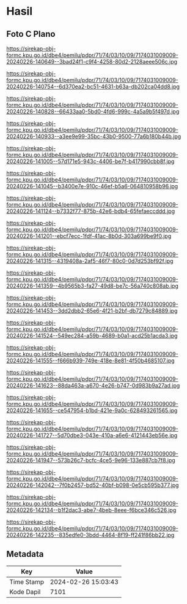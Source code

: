 # Hasil

## Foto C Plano

https://sirekap-obj-formc.kpu.go.id/dbe4/pemilu/pdpr/71/74/03/10/09/7174031009009-20240226-140649--3bad24f1-c9f4-4258-80d2-2128aeee506c.jpg

https://sirekap-obj-formc.kpu.go.id/dbe4/pemilu/pdpr/71/74/03/10/09/7174031009009-20240226-140754--6d370ea2-bc51-4631-b63a-db202ca04dd8.jpg

https://sirekap-obj-formc.kpu.go.id/dbe4/pemilu/pdpr/71/74/03/10/09/7174031009009-20240226-140828--66433aa0-5bd0-4fd6-999c-4a5a9b5f497d.jpg

https://sirekap-obj-formc.kpu.go.id/dbe4/pemilu/pdpr/71/74/03/10/09/7174031009009-20240226-140933--a3ee9e99-35bc-43b0-9500-77a6b180b44b.jpg

https://sirekap-obj-formc.kpu.go.id/dbe4/pemilu/pdpr/71/74/03/10/09/7174031009009-20240226-141005--57d171e5-943c-4406-be7f-b417990cbb8f.jpg

https://sirekap-obj-formc.kpu.go.id/dbe4/pemilu/pdpr/71/74/03/10/09/7174031009009-20240226-141045--b3400e7e-910c-46ef-b5a6-064810958b96.jpg

https://sirekap-obj-formc.kpu.go.id/dbe4/pemilu/pdpr/71/74/03/10/09/7174031009009-20240226-141124--b7332f77-875b-42e6-bdb4-65fefaeccddd.jpg

https://sirekap-obj-formc.kpu.go.id/dbe4/pemilu/pdpr/71/74/03/10/09/7174031009009-20240226-141201--ebcf7ecc-1fdf-41ac-8b0d-303a699be9f0.jpg

https://sirekap-obj-formc.kpu.go.id/dbe4/pemilu/pdpr/71/74/03/10/09/7174031009009-20240226-141315--4319408a-2af5-46f7-80c0-0d7d253bf92f.jpg

https://sirekap-obj-formc.kpu.go.id/dbe4/pemilu/pdpr/71/74/03/10/09/7174031009009-20240226-141359--4b9565b3-fa27-49d8-be7c-56a740c808ab.jpg

https://sirekap-obj-formc.kpu.go.id/dbe4/pemilu/pdpr/71/74/03/10/09/7174031009009-20240226-141453--3dd2dbb2-65e6-4f21-b2bf-db7279c84889.jpg

https://sirekap-obj-formc.kpu.go.id/dbe4/pemilu/pdpr/71/74/03/10/09/7174031009009-20240226-141524--549ec284-a59b-4689-b0a1-acd25b1acda3.jpg

https://sirekap-obj-formc.kpu.go.id/dbe4/pemilu/pdpr/71/74/03/10/09/7174031009009-20240226-141555--f666b939-749e-418e-8e81-4f50b4685107.jpg

https://sirekap-obj-formc.kpu.go.id/dbe4/pemilu/pdpr/71/74/03/10/09/7174031009009-20240226-141623--88da463a-a670-4e26-b747-0d983b9a27ad.jpg

https://sirekap-obj-formc.kpu.go.id/dbe4/pemilu/pdpr/71/74/03/10/09/7174031009009-20240226-141655--ce547954-b1bd-421e-9a0c-628493261565.jpg

https://sirekap-obj-formc.kpu.go.id/dbe4/pemilu/pdpr/71/74/03/10/09/7174031009009-20240226-141727--5d70dbe3-043e-410a-a6e6-4121443eb56e.jpg

https://sirekap-obj-formc.kpu.go.id/dbe4/pemilu/pdpr/71/74/03/10/09/7174031009009-20240226-141947--573b26c7-bcfc-4ce5-9e96-133e887cb7f8.jpg

https://sirekap-obj-formc.kpu.go.id/dbe4/pemilu/pdpr/71/74/03/10/09/7174031009009-20240226-142042--7f0b2457-bd52-40bf-b098-0e5cb595b377.jpg

https://sirekap-obj-formc.kpu.go.id/dbe4/pemilu/pdpr/71/74/03/10/09/7174031009009-20240226-142134--b1f2dac3-abe7-4beb-8eee-f6bce346c526.jpg

https://sirekap-obj-formc.kpu.go.id/dbe4/pemilu/pdpr/71/74/03/10/09/7174031009009-20240226-142235--835edfe0-3bdd-4464-8f19-ff241f86bb22.jpg


## Metadata

| Key        | Value               |
| ---------- | ------------------- |
| Time Stamp | 2024-02-26 15:03:43 |
| Kode Dapil | 7101                |



